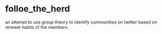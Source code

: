 # folloe_the_herd
 an attempt to use group theory to identify communities on twitter based on retweet habits of the members.
